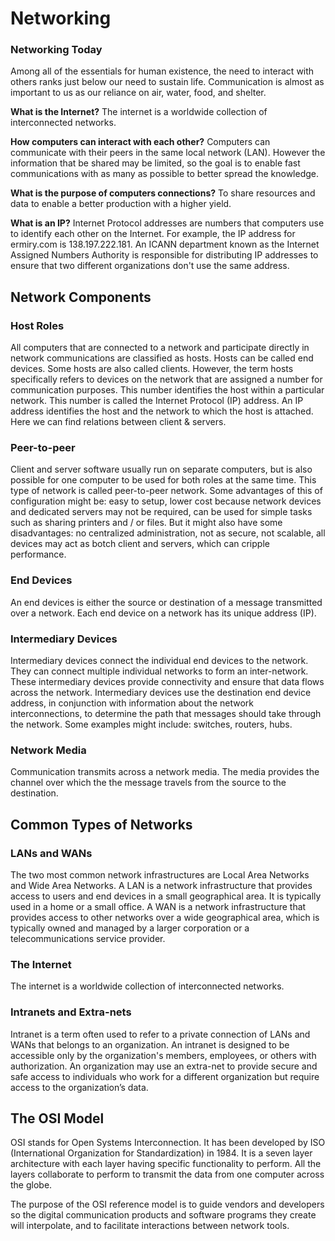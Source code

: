 # Networking

### Networking Today
Among all of the essentials for human existence, the need to interact with others ranks just below our need to sustain life. Communication is almost as important to us as our reliance on air, water, food, and shelter.

**What is the Internet?**
The internet is a worldwide collection of interconnected networks.

**How computers can interact with each other?**
Computers can communicate with their peers in the same local network (LAN). However the information that be shared may be limited, so the goal is to enable fast communications with as many as possible to better spread the knowledge.

**What is the purpose of computers connections?**
To share resources and data to enable a better production with a higher yield.

**What is an IP?**
Internet Protocol addresses are numbers that computers use to identify each other on the Internet. For example, the IP address for ermiry.com is 138.197.222.181. An ICANN department known as the Internet Assigned Numbers Authority is responsible for distributing IP addresses to ensure that two different organizations don't use the same address.

## Network Components
### Host Roles
All computers that are connected to a network and participate directly in network communications are classified as hosts. Hosts can be called end devices. Some hosts are also called clients. However, the term hosts specifically refers to devices on the network that are assigned a number for communication purposes. This number identifies the host within a particular network. This number is called the Internet Protocol (IP) address. An IP address identifies the host and the network to which the host is attached. Here we can find relations between client & servers.

### Peer-to-peer
Client and server software usually run on separate computers, but is also possible for one computer to be used for both roles at the same time. This type of network is called peer-to-peer network. Some advantages of this of configuration might be: easy to setup, lower cost because network devices and dedicated servers may not be required, can be used for simple tasks such as sharing printers and / or files. But it might also have some disadvantages: no centralized administration, not as secure, not scalable, all devices may act as botch client and servers, which can cripple performance.

### End Devices
An end devices is either the source or destination of a message transmitted over a network. Each end device on a network has its unique address (IP).

### Intermediary Devices
Intermediary devices connect the individual end devices to the network. They can connect multiple individual networks to form an inter-network. These intermediary devices provide connectivity and ensure that data flows across the network. Intermediary devices use the destination end device address, in conjunction with information about the network interconnections, to determine the path that messages should take through the network. Some examples might include: switches, routers, hubs.

### Network Media
Communication transmits across a network media. The media provides the channel over which the the message travels from the source to the destination.

## Common Types of Networks
### LANs and WANs
The two most common network infrastructures are Local Area Networks and Wide Area Networks. A LAN is a network infrastructure that provides access to users and end devices in a small geographical area. It is typically used in a home or a small office. A WAN is a network infrastructure that provides access to other networks over a wide geographical area, which is typically owned and managed by a larger corporation or a telecommunications service provider.

### The Internet
The internet is a worldwide collection of interconnected networks.

### Intranets and Extra-nets
Intranet is a term often used to refer to a private connection of LANs and WANs that belongs to an organization. An intranet is designed to be accessible only by the organization's members, employees, or others with authorization. An organization may use an extra-net to provide secure and safe access to individuals who work for a different organization but require access to the organization’s data.

## The OSI Model
OSI stands for Open Systems Interconnection. It has been developed by ISO (International Organization for Standardization) in 1984. It is a seven layer architecture with each layer having specific functionality to perform. All the layers collaborate to perform to transmit the data from one computer across the globe.

The purpose of the OSI reference model is to guide vendors and developers so the digital communication products and software programs they create will interpolate, and to facilitate interactions between network tools.
